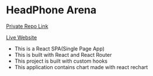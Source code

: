 # HeadPhone Arena

[Private Repo Link](https://github.com/programming-hero-web-course-4/product-analysis-website-mabuhanifa)

[Live Website](https://sonyheadset.netlify.app)

- This is a React SPA(Single Page App)
- This is built with React and React Router
- This project is built with custom hooks
- This application contains chart made with react rechart
